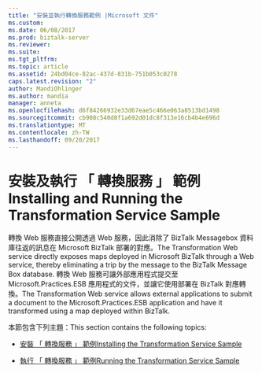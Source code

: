 ```yaml
---
title: "安裝並執行轉換服務範例 |Microsoft 文件"
ms.custom: 
ms.date: 06/08/2017
ms.prod: biztalk-server
ms.reviewer: 
ms.suite: 
ms.tgt_pltfrm: 
ms.topic: article
ms.assetid: 24bd04ce-82ac-437d-831b-751b053c0278
caps.latest.revision: "2"
author: MandiOhlinger
ms.author: mandia
manager: anneta
ms.openlocfilehash: d6f84266932e33d67eae5c466e063a8513bd1498
ms.sourcegitcommit: cb908c540d8f1a692d01dc8f313e16cb4b4e696d
ms.translationtype: MT
ms.contentlocale: zh-TW
ms.lasthandoff: 09/20/2017
---
```

# <a name="installing-and-running-the-transformation-service-sample"></a><span data-ttu-id="daa90-102">安裝及執行 「 轉換服務 」 範例</span><span class="sxs-lookup"><span data-stu-id="daa90-102">Installing and Running the Transformation Service Sample</span></span>
<span data-ttu-id="daa90-103">轉換 Web 服務直接公開透過 Web 服務，因此消除了 BizTalk Messagebox 資料庫往返的訊息在 Microsoft BizTalk 部署的對應。</span><span class="sxs-lookup"><span data-stu-id="daa90-103">The Transformation Web service directly exposes maps deployed in Microsoft BizTalk through a Web service, thereby eliminating a trip by the message to the BizTalk Message Box database.</span></span> <span data-ttu-id="daa90-104">轉換 Web 服務可讓外部應用程式提交至 Microsoft.Practices.ESB 應用程式的文件，並讓它使用部署在 BizTalk 對應轉換。</span><span class="sxs-lookup"><span data-stu-id="daa90-104">The Transformation Web service allows external applications to submit a document to the Microsoft.Practices.ESB application and have it transformed using a map deployed within BizTalk.</span></span>  
  
 <span data-ttu-id="daa90-105">本節包含下列主題：</span><span class="sxs-lookup"><span data-stu-id="daa90-105">This section contains the following topics:</span></span>  
  
-   [<span data-ttu-id="daa90-106">安裝 「 轉換服務 」 範例</span><span class="sxs-lookup"><span data-stu-id="daa90-106">Installing the Transformation Service Sample</span></span>](../esb-toolkit/installing-the-transformation-service-sample.md)  
  
-   [<span data-ttu-id="daa90-107">執行 「 轉換服務 」 範例</span><span class="sxs-lookup"><span data-stu-id="daa90-107">Running the Transformation Service Sample</span></span>](../esb-toolkit/running-the-transformation-service-sample.md)